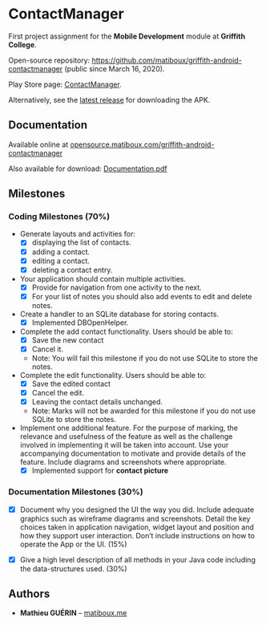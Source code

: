 # ContactManager

First project assignment for the **Mobile Development** module at **Griffith College**.

Open-source repository: https://github.com/matiboux/griffith-android-contactmanager (public since March 16, 2020).

Play Store page: [ContactManager](https://play.google.com/store/apps/details?id=com.matiboux.griffith.contactmanager).

Alternatively, see the [latest release](https://github.com/matiboux/griffith-android-contactmanager/releases/latest) for downloading the APK.


## Documentation

Available online at [opensource.matiboux.com/griffith-android-contactmanager](https://opensource.matiboux.com/griffith-android-contactmanager)

Also available for download: [Documentation.pdf](Documentation.pdf)


## Milestones

### Coding Milestones (70%)

- Generate layouts and activities for:
  - [x] displaying the list of contacts.
  - [x] adding a contact.
  - [x] editing a contact.
  - [x] deleting a contact entry.
- Your application should contain multiple activities.
  - [x] Provide for navigation from one activity to the next.
  - [x] For your list of notes you should also add events to edit and delete notes.
- Create a handler to an SQLite database for storing contacts.
  - [x] Implemented DBOpenHelper.
- Complete the add contact functionality. Users should be able to:
  - [x] Save the new contact
  - [x] Cancel it.
  - Note: You will fail this milestone if you do not use SQLite to store the notes.
- Complete the edit functionality. Users should be able to:
  - [x] Save the edited contact
  - [x] Cancel the edit.
  - [x] Leaving the contact details unchanged.
  - Note: Marks will not be awarded for this milestone if you do not use SQLite to store the notes.
- Implement one additional feature. For the purpose of marking, the relevance and usefulness of
  the feature as well as the challenge involved in implementing it will be taken into account. Use your
  accompanying documentation to motivate and provide details of the feature. Include diagrams and
  screenshots where appropriate.
  - [x] Implemented support for **contact picture**

### Documentation Milestones (30%)

- [x] Document why you designed the UI the way you did. Include adequate graphics such as
      wireframe diagrams and screenshots. Detail the key choices taken in application navigation, widget
      layout and position and how they support user interaction. Don’t include instructions on how to
      operate the App or the UI. (15%)
- [x] Give a high level description of all methods in your Java code including the data-structures used. (30%)


## Authors

- **Mathieu GUÉRIN** – [matiboux.me](https://matiboux.me/)
